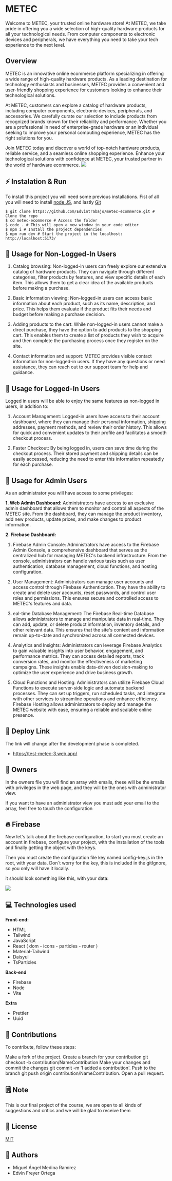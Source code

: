 # METEC

Welcome to METEC, your trusted online hardware store! At METEC, we take pride in offering you a wide selection of high-quality hardware products for all your technological needs. From computer components to electronic devices and peripherals, we have everything you need to take your tech experience to the next level.

## Overview
METEC is an innovative online ecommerce platform specializing in offering a wide range of high-quality hardware products. As a leading destination for technology enthusiasts and businesses, METEC provides a convenient and user-friendly shopping experience for customers looking to enhance their technological solutions.

At METEC, customers can explore a catalog of hardware products, including computer components, electronic devices, peripherals, and accessories. We carefully curate our selection to include products from recognized brands known for their reliability and performance. Whether you are a professional in need of enterprise-grade hardware or an individual seeking to improve your personal computing experience, METEC has the right solutions for you.

Join METEC today and discover a world of top-notch hardware products, reliable service, and a seamless online shopping experience. Enhance your technological solutions with confidence at METEC, your trusted partner in the world of hardware ecommerce.
![](https://i.imgur.com/xVzPfnO.jpg)

## ⚡️ Instalation & Run
To install this project you will need some previous installations.
Fist of all you will need to install [node JS](https://nodejs.org/en), and lastly [Git](https://git-scm.com/book/en/v2/Getting-Started-Installing-Git)

```shell
$ git clone https://github.com/Edvintrabajo/metec-ecommerce.git # Clone the repo
$ cd metec-ecommerce # Access the folder
$ code . # This will open a new window in your code editor 
$ npm i # Install the project dependencies
$ npm run dev # Start the project in the localhost: http://localhost:5173/
```


## 🤚 Usage for Non-Logged-In Users

1. Catalog browsing: Non-logged-in users can freely explore our extensive catalog of hardware products. They can navigate through different categories, filter products by features, and view specific details of each item. This allows them to get a clear idea of the available products before making a purchase.

2. Basic information viewing: Non-logged-in users can access basic information about each product, such as its name, description, and price. This helps them evaluate if the product fits their needs and budget before making a purchase decision.

3. Adding products to the cart: While non-logged-in users cannot make a direct purchase, they have the option to add products to the shopping cart. This enables them to create a list of products they wish to acquire and then complete the purchasing process once they register on the site.

4. Contact information and support: METEC provides visible contact information for non-logged-in users. If they have any questions or need assistance, they can reach out to our support team for help and guidance.

## 👋 Usage for Logged-In Users

Logged in users will be able to enjoy the same features as non-logged in users, in addition to:

1. Account Management: Logged-in users have access to their account dashboard, where they can manage their personal information, shipping addresses, payment methods, and review their order history. This allows for quick and convenient updates to their profile and facilitates a smooth checkout process.

2. Faster Checkout: By being logged in, users can save time during the checkout process. Their stored payment and shipping details can be easily accessed, reducing the need to enter this information repeatedly for each purchase.

## 👮 Usage for Admin Users
As an administrator you will have access to some privileges:

**1. Web Admin Dashboard:** Administrators have access to an exclusive admin dashboard that allows them to monitor and control all aspects of the METEC site. From the dashboard, they can manage the product inventory, add new products, update prices, and make changes to product information.

**2. Firebase Dashboard:**
1. Firebase Admin Console: Administrators have access to the Firebase Admin Console, a comprehensive dashboard that serves as the centralized hub for managing METEC's backend infrastructure. From the console, administrators can handle various tasks such as user authentication, database management, cloud functions, and hosting configuration.

2. User Management: Administrators can manage user accounts and access control through Firebase Authentication. They have the ability to create and delete user accounts, reset passwords, and control user roles and permissions. This ensures secure and controlled access to METEC's features and data.

3. eal-time Database Management: The Firebase Real-time Database allows administrators to manage and manipulate data in real-time. They can add, update, or delete product information, inventory details, and other relevant data. This ensures that the site's content and information remain up-to-date and synchronized across all connected devices.

4. Analytics and Insights: Administrators can leverage Firebase Analytics to gain valuable insights into user behavior, engagement, and performance metrics. They can access detailed reports, track conversion rates, and monitor the effectiveness of marketing campaigns. These insights enable data-driven decision-making to optimize the user experience and drive business growth.

5. Cloud Functions and Hosting: Administrators can utilize Firebase Cloud Functions to execute server-side logic and automate backend processes. They can set up triggers, run scheduled tasks, and integrate with other services to streamline operations and enhance efficiency. Firebase Hosting allows administrators to deploy and manage the METEC website with ease, ensuring a reliable and scalable online presence. 

## 🔗 Deploy Link 
The link will change after the development phase is completed.
- https://test-metec-3.web.app/

## 💸 Owners
In the owners file you will find an array with emails, these will be the emails with privileges in the web page, and they will be the ones with administrator view.

If you want to have an administrator view you must add your email to the array, feel free to touch the configuration

## 🔥 Firebase
Now let's talk about the firebase configuration, to start you must create an account in firebase, configure your project, with the installation of the tools and finally getting the object with the keys. 

Then you must create the configuration file key named config-key.js in the root, with your data.
Don´t worry for the key, this is included in the gitIgnore, so you only will have it locally.

it should look something like this, with your data:

![](https://hackmd.io/_uploads/rJbPHHCVn.png)

## 💻 Technologies used
**Front-end:**
* HTML
* Tailwind
* JavaScript
* React ( dom - icons - particles - router )
* Material-Tailwind
* Daisyui
* TsParticles

**Back-end**
* Firebase
* Node
* Vite

**Extra**
* Prettier
* Uuid

## 🤝 Contributions
To contribute, follow these steps:

Make a fork of the project.
Create a branch for your contribution git checkout -b contribution/NameContribution
Make your changes and commit the changes git commit -m 'I added a contribution'.
Push to the branch git push origin contribution/NameContribution.
Open a pull request.

## 🗒️ Note
This is our final project of the course, we are open to all kinds of suggestions and critics and we will be glad to receive them 

## 📜 License
[MIT](https://choosealicense.com/licenses/mit/)

## 🤖 Authors
- Miguel Ángel Medina Ramírez
- Edvin Freyer Ortega
